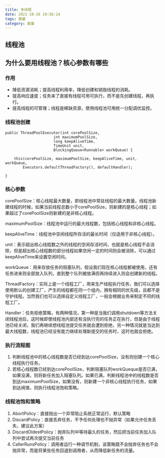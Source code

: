 ```yaml
---
title: 多线程
date: 2021-10-26 19:56:14
tags: 面基
category: 面基
---
```


## 线程池

## 为什么要用线程池？核心参数有哪些

### 作用

- 降低资源消耗；提高线程利用率，降低创建和销毁线程的消耗。
- 提高响应速度；任务来了直接有线程可用可执行，而不是先创建线程，再执行。
- 提高线程的可管理；线程是稀缺资源，使用线程池可用统一分配调优监控。

### 线程池创建

    
    public ThreadPoolExecutor(int corePoolSize,
                          int maximumPoolSize,
                          long keepAliveTime,
                          TimeUnit unit,
                          BlockingQueue<Runnable> workQueue) {

        this(corePoolSize, maximumPoolSize, keepAliveTime, unit, workQueue,
            Executors.defaultThreadFactory(), defaultHandler);

    }


### 核心参数

corePoolSize：核心线程最大数量，即线程池中常驻线程的最大数量。线程池新建线程的时候，如果当前线程总数小于corePoolSize，则新建的是核心线程；如果超过了corePoolSize则新建的是非核心线程。

maximumPoolSize：线程池中运行的最大线程数，包括核心线程和非核心线程。

keepAliveTime：线程池中空闲线程所存活的最长时间（仅适用于非核心线程）。

unit：表示超出核心线程数之外的线程的空闲存活时间，也就是核心线程不会消除，但是超出核心线程数的部分线程如果空闲一定的时间则会被消除，可以通过keepAliveTime来设置空闲时间。

workQueue：用来存放任务的阻塞队列，假设我们现在核心线程都被使用，还有任务进来则全部放入队列，直到整个队列被放满但再持续进入则会创建新的线程。

ThreadFactory：实际上是一个线程工厂，用来生产线程执行任务，我们可以选择使用默认的创建工厂，产生的线程都在同一个组内，拥有相同的优先级，且都不是守护线程。当然我们也可以选择自定义线程工厂，一般会根据业务来制定不同的线程工厂。

Handler：任务拒绝策略，有两种情况，第一种是当我们调用shutdown等方法关闭线程池后，这时候即使线程池内部还有没执行完的任务正在执行，但是由于线程池已经关闭，我们再继续想线程池提交任务就会遭到拒绝，另一种情况就是当达到最大线程数，线程池已经没有能力继续处理新提交的任务时，这时也就会拒绝。

### 执行流程图

1. 判断线程池中的核心线程数是否已经到达corePoolSize，没有则创建一个核心线程执行任务。
2. 若核心线程数已经到达corePoolSize，判断阻塞队列workQueque是否已满，如果没满，则将新任务加入阻塞队列。如果已满，判断线程池中的线程数是否到达maximumPoolSize，如果没有，则新建一个非核心线程执行任务，如果到达阀值，则执行线程池饱和策略。

### 线程池饱和策略

1. AbortPolicy：直接抛出一个异常阻止系统正常运行，默认策略
2. DiscardPolicy：直接丢弃任务，不予任何处理也不抛异常（如果允许任务丢失，建议此方案）
3. DiscardOldestPolicy：抛弃队列中等待最久的任务，然后把当前任务加入队列中尝试再次提交当前任务
4. CallerRunsPolicy：调用者运行一种调节机制，该策略既不会抛弃任务也不会抛异常，而是将某些任务回退到调用者，从而降低新任务的流量。